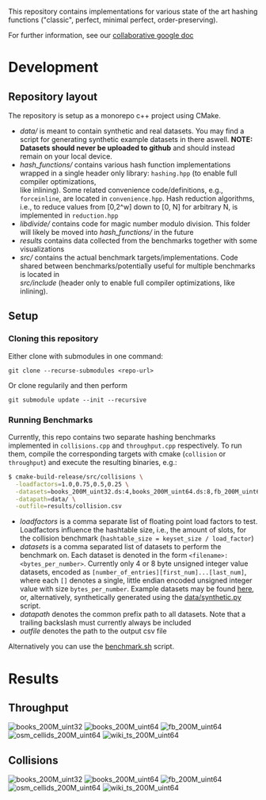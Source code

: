 This repository contains implementations for various state of the art hashing 
functions ("classic", perfect, minimal perfect, order-preserving).

For further information, see our [collaborative google doc](https://docs.google.com/document/d/1akVt7XBPm3aWRnguZh88jpCAp97yZUwT8V5Po_p2Hxo/edit?usp=sharing)

# Development
## Repository layout
The repository is setup as a monorepo c++ project using CMake. 

* *data/* is meant to contain synthetic and real datasets. You may find a script for generating synthetic example datasets in there aswell. 
  **NOTE: Datasets should never be uploaded to github** and should instead remain on your local device.
* *hash_functions/* contains various hash function implementations wrapped in a single header only library: `hashing.hpp` (to enable full compiler optimizations,   
  like inlining). Some related convenience code/definitions, e.g., `forceinline`, are located in `convenience.hpp`. Hash reduction algorithms, i.e., to reduce 
  values from \[0,2^w\] down to \[0, N\] for arbitrary N, is implemented in `reduction.hpp`
* *libdivide/* contains code for magic number modulo division. This folder will likely be moved into *hash_functions/* in the future
* *results* contains data collected from the benchmarks together with some visualizations
* *src/* contains the actual benchmark targets/implementations. Code shared between benchmarks/potentially useful for multiple benchmarks is located in  
  *src/include* (header only to enable full compiler optimizations, like inlining).

## Setup
### Cloning this repository

Either clone with submodules in one command:
```
git clone --recurse-submodules <repo-url>
```

Or clone regularily and then perform
```
git submodule update --init --recursive
```

### Running Benchmarks
Currently, this repo contains two separate hashing benchmarks implemented in `collisions.cpp` and `throughput.cpp` respectively. To run them, compile the corresponding targets with cmake (`collision` or `throughput`) and execute the resulting binaries, e.g.:

```bash
$ cmake-build-release/src/collisions \
  -loadfactors=1.0,0.75,0.5,0.25 \
  -datasets=books_200M_uint32.ds:4,books_200M_uint64.ds:8,fb_200M_uint64.ds:8,osm_cellids_200M_uint64.ds:8,wiki_ts_200M_uint64.ds:8 \
  -datapath=data/ \
  -outfile=results/collision.csv
```

* *loadfactors* is a comma separate list of floating point load factors to test. Loadfactors influence the hashtable size, i.e., the amount of slots, for the collision benchmark (`hashtable_size = keyset_size / load_factor`)
* *datasets* is a comma separated list of datasets to perform the benchmark on. Each dataset is denoted in the form `<filename>:<bytes_per_number>`. Currently only 4 or 8 byte unsigned integer value datasets, encoded as `[number_of_entries][first_num]...[last_num]`, where each `[]` denotes a single, little endian encoded unsigned integer value with size `bytes_per_number`. Example datasets may be found [here](https://dataverse.harvard.edu/dataset.xhtml?persistentId=doi:10.7910/DVN/JGVF9A), or, alternatively, synthetically generated using the [data/synthetic.py](https://github.com/andreaskipf/hashing/blob/main/data/synthetic.py) script.
* *datapath* denotes the common prefix path to all datasets. Note that a trailing backslash must currently always be included
* *outfile* denotes the path to the output csv file

Alternatively you can use the [benchmark.sh](https://github.com/andreaskipf/hashing/blob/main/benchmark.sh) script.

# Results
## Throughput
![books_200M_uint32](https://github.com/andreaskipf/hashing/blob/main/results/throughput_books_200M_uint32.ds.png)
![books_200M_uint64](https://github.com/andreaskipf/hashing/blob/main/results/throughput_books_200M_uint64.ds.png)
![fb_200M_uint64](https://github.com/andreaskipf/hashing/blob/main/results/throughput_fb_200M_uint64.ds.png)
![osm_cellids_200M_uint64](https://github.com/andreaskipf/hashing/blob/main/results/throughput_osm_cellids_200M_uint64.ds.png)
![wiki_ts_200M_uint64](https://github.com/andreaskipf/hashing/blob/main/results/throughput_wiki_ts_200M_uint64.ds.png)

## Collisions
![books_200M_uint32](https://github.com/andreaskipf/hashing/blob/main/results/total_colliding_keys_percent_books_200M_uint32.ds.png)
![books_200M_uint64](https://github.com/andreaskipf/hashing/blob/main/results/total_colliding_keys_percent_books_200M_uint64.ds.png)
![fb_200M_uint64](https://github.com/andreaskipf/hashing/blob/main/results/total_colliding_keys_percent_fb_200M_uint64.ds.png)
![osm_cellids_200M_uint64](https://github.com/andreaskipf/hashing/blob/main/results/total_colliding_keys_percent_osm_cellids_200M_uint64.ds.png)
![wiki_ts_200M_uint64](https://github.com/andreaskipf/hashing/blob/main/results/total_colliding_keys_percent_wiki_ts_200M_uint64.ds.png)
